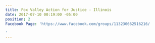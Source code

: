 ```yaml
---
title: Fox Valley Action for Justice - Illinois
date: 2017-07-10 00:19:00 -05:00
position: 2
Facebook Page: 'https://www.facebook.com/groups/113230662516216/

'
---
```


